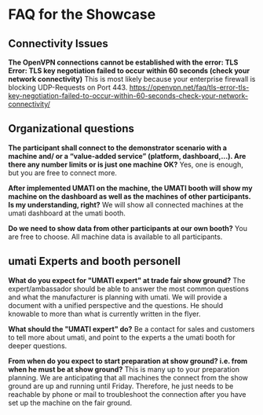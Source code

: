 # FAQ for the Showcase

## Connectivity Issues

**The OpenVPN connections cannot be established with the error: TLS Error: TLS key negotiation failed to occur within 60 seconds (check your network connectivity)**
This is most likely because your enterprise firewall is blocking UDP-Requests on Port 443.
<https://openvpn.net/faq/tls-error-tls-key-negotiation-failed-to-occur-within-60-seconds-check-your-network-connectivity/>

## Organizational questions

**The participant shall connect to the demonstrator scenario with a machine and/ or a “value-added service” (platform, dashboard,…). Are there any number limits or is just one machine OK?**
Yes, one is enough, but you are free to connect more.

**After implemented UMATI on the machine, the UMATI booth will show my machine on the dashboard as well as the machines of other participants. Is my understanding, right?**
We will show all connected machines at the umati dashboard at the umati booth.

**Do we need to show data from other participants at our own booth?**
You are free to choose. All machine data is available to all participants.

## umati Experts and booth personell

**What do you expect for "UMATI expert" at trade fair show ground?**
The expert/ambassador should be able to answer the most common questions and what the manufacturer is planning with umati. We will provide a document with a unified perspective and the questions. He should knowable to more than what is currently written in the flyer.

**What should the "UMATI expert" do?**
Be a contact for sales and customers to tell more about umati, and point to the experts a the umati booth for deeper questions.

**From when do you expect to start preparation at show ground? i.e. from when he must be at show ground?**
This is many up to your preparation planning. We are anticipating that all machines the connect from the show ground are up and running until Friday. Therefore, he just needs to be reachable by phone or mail to troubleshoot the connection after you have set up the machine on the fair ground.

